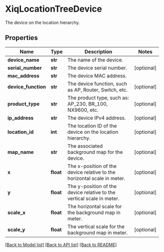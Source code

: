 # XiqLocationTreeDevice

The device on the location hierarchy.
## Properties
Name | Type | Description | Notes
------------ | ------------- | ------------- | -------------
**device_name** | **str** | The name of the device. | 
**serial_number** | **str** | The device serial number. | [optional] 
**mac_address** | **str** | The device MAC address. | 
**device_function** | **str** | The device function, such as AP, Router, Switch, etc. | [optional] 
**product_type** | **str** | The product type, such as: AP_230, BR_100, NX9600, etc. | [optional] 
**ip_address** | **str** | The device IPv4 address. | [optional] 
**location_id** | **int** | The location ID of the device on the location hierarchy. | [optional] 
**map_name** | **str** | The associated background map for the device. | [optional] 
**x** | **float** | The x-position of the device relative to the horizontal scale in meter. | [optional] 
**y** | **float** | The y-position of the device relative to the vertical scale in meter. | [optional] 
**scale_x** | **float** | The horizontal scale for the background map in meter. | [optional] 
**scale_y** | **float** | The vertical scale for the background map in meter. | [optional] 

[[Back to Model list]](../README.md#documentation-for-models) [[Back to API list]](../README.md#documentation-for-api-endpoints) [[Back to README]](../README.md)


